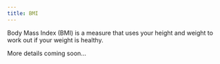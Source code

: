 ```yaml
---
title: BMI
---
```


Body Mass Index (BMI) is a measure that uses your height and weight to work out if your weight is healthy.

More details coming soon...